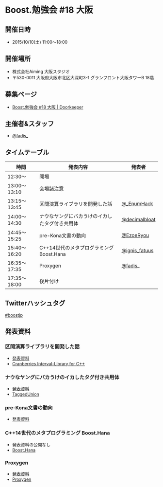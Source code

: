 # Boost.勉強会 #18 大阪

## 開催日時
- 2015/10/10(土) 11:00〜18:00


## 開催場所
- 株式会社Aiming 大阪スタジオ
- 〒530-0011 大阪府大阪市北区大深町3-1 グランフロント大阪タワーB 18階


## 募集ページ
- [Boost.勉強会 #18 大阪 | Doorkeeper](https://osakaboostjp.doorkeeper.jp/events/30797)


## 主催者&スタッフ
- [@fadis_](https://twitter.com/fadis_)


## タイムテーブル

| 時間 | 発表内容 | 発表者 |
|------|----------|--------|
| 12:30〜      | 開場 | |
| 13:00〜13:10 | 会場諸注意 |  |
| 13:15〜13:45 | 区間演算ライブラリを開発した話 | [@_EnumHack](https://twitter.com/_EnumHack) |
| 14:00〜14:30 | ナウなヤングにバカうけのイカしたタグ付き共用体 | [@decimalbloat](https://twitter.com/decimalbloat) |
| 14:45〜15:25 | pre-Kona文書の動向 | [@EzoeRyou](https://twitter.com/EzoeRyou) |
| 15:40〜16:20 | C++14世代のメタプログラミング Boost.Hana | [@ignis_fatuus](https://twitter.com/ignis_fatuus) |
| 16:35〜17:35 | Proxygen | [@fadis_](https://twitter.com/fadis_) |
| 17:35〜18:00 | 後片付け | |

## Twitterハッシュタグ
[#boostjp](https://twitter.com/search?q=%23boostjp)

## 発表資料

### 区間演算ライブラリを開発した話

- [発表資料](http://www.slideshare.net/Enum_hack/cranberries-interval-library)
- [Cranberries Interval-Library for C++](https://github.com/LoliGothick/Interval-Analysis)

### ナウなヤングにバカうけのイカしたタグ付き共用体

- [発表資料](http://www.slideshare.net/digitalghost/ss-53762226)
- [TaggedUnion](https://github.com/dechimal/TaggedUnion)

### pre-Kona文書の動向

- [発表資料](http://ezoeryou.github.io/boost-benkyo-18)

### C++14世代のメタプログラミング Boost.Hana

- 発表資料の公開なし
- [Boost.Hana](http://ldionne.com/hana/)

### Proxygen

- [発表資料](https://speakerdeck.com/fadis/proxygen)
- [Proxygen](https://github.com/facebook/proxygen)

